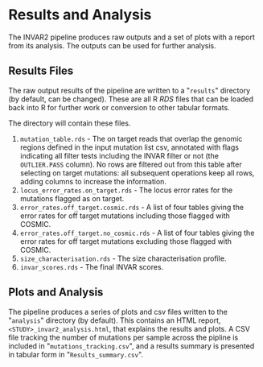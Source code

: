 # Results and Analysis

The INVAR2 pipeline produces raw outputs and a set of plots with a report from
its analysis. The outputs can be used for further analysis.

## Results Files

The raw output results of the pipeline are written to a "`results`" directory (by default,
can be changed). These are all R _RDS_ files that can be loaded back into R for
further work or conversion to other tabular formats.

The directory will contain these files.

1. `mutation_table.rds` - The on target reads that overlap the genomic regions defined in the input mutation list csv, annotated with flags indicating
all filter tests including the INVAR filter or not (the `OUTLIER.PASS` column).
No rows are filtered out from this table after selecting on target mutations: all
subsequent operations keep all rows, adding columns to increase the information.
2. `locus_error_rates.on_target.rds` - The locus error rates for the mutations
flagged as on target.
3. `error_rates.off_target.cosmic.rds` - A list of four tables giving the error
rates for off target mutations including those flagged with COSMIC.
4. `error_rates.off_target.no_cosmic.rds` - A list of four tables giving the error
rates for off target mutations excluding those flagged with COSMIC.
5. `size_characterisation.rds` - The size characterisation profile.
6. `invar_scores.rds` - The final INVAR scores.

## Plots and Analysis

The pipeline produces a series of plots and csv files written to the "`analysis`" directory (by
default). This contains an HTML report, `<STUDY>_invar2_analysis.html`, that explains the results and plots. A CSV file tracking the number of mutations per sample across the pipline is included in "`mutations_tracking.csv`", and a results summary is presented in tabular form in "`Results_summary.csv`".
